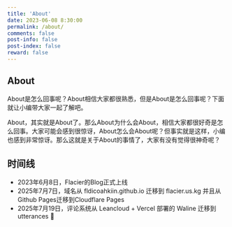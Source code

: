 ```yaml
---
title: 'About'
date: 2023-06-08 8:30:00
permalink: /about/
comments: false
post-info: false
post-index: false
reward: false
---
```

## About

About是怎么回事呢？About相信大家都很熟悉，但是About是怎么回事呢？下面就让小编带大家一起了解吧。

About，其实就是About了。那么About为什么会About，相信大家都很好奇是怎么回事。大家可能会感到很惊讶，About怎么会About呢？但事实就是这样，小编也感到非常惊讶。那么这就是关于About的事情了，大家有没有觉得很神奇呢？

## 时间线

- 2023年6月8日，Flacier的Blog正式上线
- 2025年7月7日，域名从 fldicoahkiin.github.io 迁移到 flacier.us.kg 并且从Github Pages迁移到Cloudflare Pages
- 2025年7月19日，评论系统从 Leancloud + Vercel 部署的 Waline 迁移到 utterances 🔮
